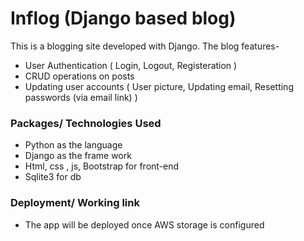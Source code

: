 # Inflog (Django based blog)

This is a blogging site developed with Django. The blog features-
 - User Authentication ( Login, Logout, Registeration )
 - CRUD operations on posts
 - Updating user accounts ( User picture, Updating email, Resetting passwords (via email link) )
 
### Packages/ Technologies Used
 - Python as the language
 - Django as the frame work
 - Html, css , js, Bootstrap for front-end
 - Sqlite3 for db

### Deployment/ Working link
* The app will be deployed once AWS storage is configured
